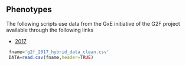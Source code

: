 ## Phenotypes

The following scripts use data from the GxE initiative of the G2F project available through the following links

 - [2017](https://datacommons.cyverse.org/browse/iplant/home/shared/commons_repo/curated/GenomesToFields_2014_2017_v1/G2F_Planting_Season_2017_v1/a._2017_hybrid_phenotypic_data/g2f_2017_hybrid_data_clean.csv)
 

```r
 fname='g2f_2017_hybrid_data_clean.csv'
 DATA=read.csv(fname,header=TRUE)

```
